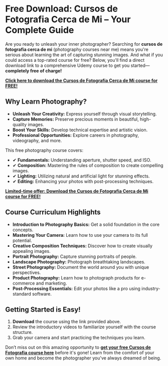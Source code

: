 # Free Download: Cursos de Fotografia Cerca de Mi – Your Complete Guide

Are you ready to unleash your inner photographer? Searching for **cursos de fotografia cerca de mi** (photography courses near me) means you're serious about learning the art of capturing stunning images. And what if you could access a top-rated course for free? Below, you'll find a direct download link to a comprehensive Udemy course to get you started—**completely free of charge!**

[**Click here to download the Cursos de Fotografia Cerca de Mi course for FREE!**](https://udemywork.com/cursos-de-fotografia-cerca-de-mi)

## Why Learn Photography?

*   **Unleash Your Creativity:** Express yourself through visual storytelling.
*   **Capture Memories:** Preserve precious moments in beautiful, high-quality images.
*   **Boost Your Skills:** Develop technical expertise and artistic vision.
*   **Professional Opportunities:** Explore careers in photography, videography, and more.

This free photography course covers:

*   ✔ **Fundamentals:** Understanding aperture, shutter speed, and ISO.
*   ✔ **Composition:** Mastering the rules of composition to create compelling images.
*   ✔ **Lighting:** Utilizing natural and artificial light for stunning effects.
*   ✔ **Editing:** Enhancing your photos with post-processing techniques.

[**Limited-time offer: Download the Cursos de Fotografia Cerca de Mi course for FREE!**](https://udemywork.com/cursos-de-fotografia-cerca-de-mi)

## Course Curriculum Highlights

*   **Introduction to Photography Basics:** Get a solid foundation in the core concepts.
*   **Mastering Your Camera:** Learn how to use your camera to its full potential.
*   **Creative Composition Techniques:** Discover how to create visually appealing images.
*   **Portrait Photography:** Capture stunning portraits of people.
*   **Landscape Photography:** Photograph breathtaking landscapes.
*   **Street Photography:** Document the world around you with unique perspectives.
*   **Product Photography:** Learn how to photograph products for e-commerce and marketing.
*   **Post-Processing Essentials:** Edit your photos like a pro using industry-standard software.

## Getting Started is Easy!

1.  **Download** the course using the link provided above.
2.  Review the introductory videos to familiarize yourself with the course structure.
3.  Grab your camera and start practicing the techniques you learn.

Don’t miss out on this amazing opportunity to **[get your free Cursos de Fotografia course here](https://udemywork.com/cursos-de-fotografia-cerca-de-mi)** before it's gone! Learn from the comfort of your own home and become the photographer you've always dreamed of being.
